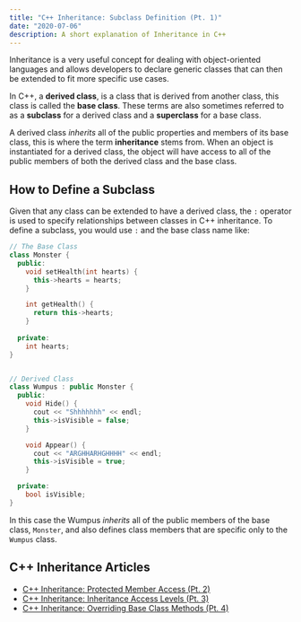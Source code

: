 ```yaml
---
title: "C++ Inheritance: Subclass Definition (Pt. 1)"
date: "2020-07-06"
description: A short explanation of Inheritance in C++
---
```

Inheritance is a very useful concept for dealing with object-oriented languages and allows developers to declare generic classes that can then be extended to fit more specific use cases.

In C++, a **derived class**, is a class that is derived from another class, this class is called the **base class**. These terms are also sometimes referred to as a **subclass** for a derived class and a **superclass** for a base class.

A derived class _inherits_ all of the public properties and members of its base class, this is where the term **inheritance** stems from. When an object is instantiated for a derived class, the object will have access to all of the public members of both the derived class and the base class.

## How to Define a Subclass
Given that any class can be extended to have a derived class, the `:` operator is used to specify relationships between classes in C++ inheritance. To define a subclass, you would use `:` and the base class name like:
```cpp
// The Base Class
class Monster {
  public:
    void setHealth(int hearts) {
      this->hearts = hearts;
    }

    int getHealth() {
      return this->hearts;
    }
  
  private:
    int hearts;
}


// Derived Class
class Wumpus : public Monster {
  public:
    void Hide() {
      cout << "Shhhhhhh" << endl;
      this->isVisible = false;
    }

    void Appear() {
      cout << "ARGHHARHGHHHH" << endl;
      this->isVisible = true;
    }

  private:
    bool isVisible;
}
```

In this case the Wumpus _inherits_ all of the public members of the base class, `Monster`, and also defines class members that are specific only to the `Wumpus` class.


## C++ Inheritance Articles
- [C++ Inheritance: Protected Member Access (Pt. 2)](../c++-inheritance-protected-members)
- [C++ Inheritance: Inheritance Access Levels (Pt. 3)](../c++-inheritance-relationship)
- [C++ Inheritance: Overriding Base Class Methods (Pt. 4)](../c++-inheritance-base-class-override)
